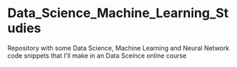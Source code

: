 # Data_Science_Machine_Learning_Studies
Repository with some Data Science, Machine Learning and Neural Network code snippets that I'll make in an Data Sceince online course
